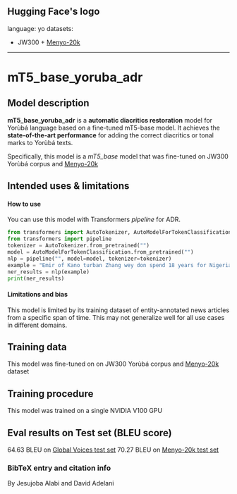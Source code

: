 Hugging Face's logo
---
language: yo
datasets:
- JW300 + [Menyo-20k](https://huggingface.co/datasets/menyo20k_mt)
---
# mT5_base_yoruba_adr
## Model description
**mT5_base_yoruba_adr** is a **automatic diacritics restoration** model for Yorùbá language based on a fine-tuned  mT5-base  model.  It achieves the **state-of-the-art performance** for adding the correct diacritics or tonal marks to Yorùbá texts.  

Specifically, this model is a *mT5_base* model that was fine-tuned on  JW300 Yorùbá corpus and [Menyo-20k](https://huggingface.co/datasets/menyo20k_mt)
## Intended uses & limitations
#### How to use
You can use this model with Transformers *pipeline* for ADR.
```python
from transformers import AutoTokenizer, AutoModelForTokenClassification
from transformers import pipeline
tokenizer = AutoTokenizer.from_pretrained("")
model = AutoModelForTokenClassification.from_pretrained("")
nlp = pipeline("", model=model, tokenizer=tokenizer)
example = "Emir of Kano turban Zhang wey don spend 18 years for Nigeria"
ner_results = nlp(example)
print(ner_results)
```
#### Limitations and bias
This model is limited by its training dataset of entity-annotated news articles from a specific span of time. This may not generalize well for all use cases in different domains.  
## Training data
This model was fine-tuned on on  JW300 Yorùbá corpus and [Menyo-20k](https://huggingface.co/datasets/menyo20k_mt) dataset

## Training procedure
This model was trained on a single NVIDIA V100 GPU

## Eval results on Test set (BLEU score)
64.63 BLEU on [Global Voices test set](https://arxiv.org/abs/2003.10564)
70.27 BLEU on [Menyo-20k test set](https://arxiv.org/abs/2103.08647)

### BibTeX entry and citation info
By Jesujoba Alabi and David Adelani
```

```


